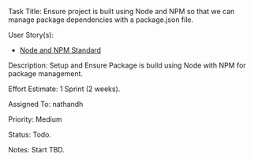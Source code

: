 Task Title: Ensure project is built using Node and NPM so that we can manage package dependencies with a package.json file.

User Story(s): 
 * [Node and NPM Standard](../story_node_npm_standard.md)

Description: Setup and Ensure Package is build using Node with NPM for package management. 

Effort Estimate: 1 Sprint (2 weeks).

Assigned To: nathandh

Priority: Medium

Status: Todo.

Notes: Start TBD.